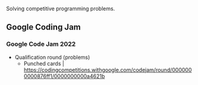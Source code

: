 Solving competitive programming problems. 

## Google Coding Jam
### Google Code Jam 2022
* Qualification round (problems)
    * Punched cards | https://codingcompetitions.withgoogle.com/codejam/round/0000000000876ff1/0000000000a4621b